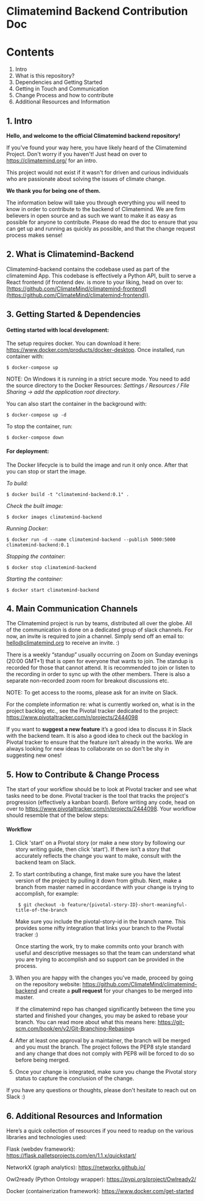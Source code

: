 # Climatemind Backend Contribution Doc

# Contents

1. Intro
2. What is this repository?
3. Dependencies and Getting Started
4. Getting in Touch and Communication
5. Change Process and how to contribute
6. Additional Resources and Information

## 1. Intro

**Hello, and welcome to the official Climatemind backend repository!**

If you've found your way here, you have likely heard of the Climatemind Project. Don't worry if you haven't! Just head on over to <a>https://climatemind.org/</a> for an intro.

This project would not exist if it wasn't for driven and curious individuals who are passionate about solving the issues of climate change.

**We thank you for being one of them.**

The information below will take you through everything you will need to know in order to contribute to the backend of Climatemind. We are firm believers in open source and as such we want to make it as easy as possible for anyone to contribute. Please do read the doc to ensure that you can get up and running as quickly as possible, and that the change request process makes sense!

## 2. What is Climatemind-Backend

Climatemind-backend contains the codebase used as part of the climatemind App. This codebase is effectively a Python API, built to serve a React frontend (if frontend dev. is more to your liking, head on over to: [https://github.com/ClimateMind/climatemind-frontend](https://github.com/ClimateMind/climatemind-frontend)).

## 3. Getting Started & Dependencies

#### Getting started with local development:

The setup requires docker. You can download it here: <a>https://www.docker.com/products/docker-desktop</a>. Once installed, run container with:

    $ docker-compose up
        
NOTE: On Windows it is running in a strict secure mode. You need to add the source directory to the Docker Resources:
    *Settings / Resources / File Sharing -> add the application root directory*.

You can also start the container in the background with:

    $ docker-compose up -d

To stop the container, run:

    $ docker-compose down

#### For deployment:

The Docker lifecycle is to build the image and run it only once. After that you can stop or start the image.

*To build:*
    
    $ docker build -t "climatemind-backend:0.1" .

*Check the built image:*

    $ docker images climatemind-backend
    
*Running Docker:*

    $ docker run -d --name climatemind-backend --publish 5000:5000 climatemind-backend:0.1

*Stopping the container:*

    $ docker stop climatemind-backend

*Starting the container:*

    $ docker start climatemind-backend

    
## 4. Main Communication Channels
The Climatemind project is run by teams, distributed all over the globe. All of the communication is done on a dedicated group of slack channels. For now, an invite is required to join a channel. Simply send off an email to: <a>hello@climatemind.org</a> to receive an invite. :)

There is a weekly “standup” usually occurring on Zoom on Sunday evenings (20:00 GMT+1) that is open for everyone that wants to join. The standup is recorded for those that cannot attend. It is recommended to join or listen to the recording in order to sync up with the other members. There is also a separate non-recorded zoom room for breakout discussions etc. 

NOTE: To get access to the rooms, please ask for an invite on Slack.

For the complete information re: what is currently worked on, what is in the project backlog etc., see the Pivotal tracker dedicated to the project: <a>https://www.pivotaltracker.com/n/projects/2444098</a>

If you want to **suggest a new feature** it’s a good idea to discuss it in Slack with the backend team. It is also a good idea to check out the backlog in Pivotal tracker to ensure that the feature isn’t already in the works. We are always looking for new ideas to collaborate on so don't be shy in suggesting new ones!
## 5. How to Contribute & Change Process

The start of your workflow should be to look at Pivotal tracker and see what tasks need to be done. Pivotal tracker is the tool that tracks the project's progression (effectively a kanban board). Before writing any code, head on over to <a>https://www.pivotaltracker.com/n/projects/2444098</a>. Your workflow should resemble that of the below steps:

#### Workflow

1. Click 'start' on a Pivotal story (or make a new story by following our story writing guide, then click 'start'). If there isn’t a story that accurately reflects the change you want to make, consult with the backend team on Slack.

2. To start contributing a change, first make sure you have the latest version of the project by pulling it down from github. Next, make a branch from master named in accordance with your change is trying to accomplish, for example:

        $ git checkout -b feature/{pivotal-story-ID}-short-meaningful-title-of-the-branch

	Make sure you include the pivotal-story-id in the branch name. This provides some nifty integration that links your branch to the Pivotal tracker :)

	Once starting the work, try to make commits onto your branch with useful and descriptive messages so that the team can understand what you are trying to accomplish and so support can be provided in the process. 

3. When you are happy with the changes you've made, proceed by going on the repository website: <a>https://github.com/ClimateMind/climatemind-backend</a> and create a **pull request** for your changes to be merged into master.

	If the climatemind repo has changed significantly between the time you started and finished your changes, you may be asked to rebase your branch. You can read more about what this means here: <a>https://git-scm.com/book/en/v2/Git-Branching-Rebasing</a>s

4. After at least one approval by a maintainer, the branch will be merged and you must the branch. The project follows the PEP8 style standard and any change that does not comply with PEP8 will be forced to do so before being merged.

5. Once your change is integrated, make sure you change the Pivotal story status to capture the conclusion of the change.

If you have any questions or thoughts, please don't hesitate to reach out on Slack :)
## 6. Additional Resources and Information

Here’s a quick collection of resources if you need to readup on the various libraries and technologies used:

Flask (webdev framework): <a>https://flask.palletsprojects.com/en/1.1.x/quickstart/</a>


NetworkX (graph analytics): <a>https://networkx.github.io/</a>

Owl2ready (Python Ontology wrapper): <a>https://pypi.org/project/Owlready2/</a>

Docker (containerization framework): <a>https://www.docker.com/get-started</a>
